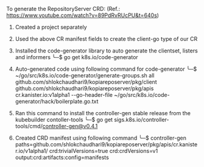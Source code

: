 To generate the RepositoryServer CRD: (Ref.: https://www.youtube.com/watch?v=89PdRvRUcPU&t=640s)

1. Created a project separately

2. Used the above CR manifest fields to create the client-go type of our CR

3. Installed the code-generator library to auto generate the clientset, listers and informers
   ╰─$ go get k8s.io/code-generator

4. Auto-generated code using following command for code-generator
   ╰─$ ~/go/src/k8s.io/code-generator/generate-groups.sh all github.com/shlokchaudhari9/kopiareposerver/pkg/client github.com/shlokchaudhari9/kopiareposerver/pkg/apis cr.kanister.io:v1alpha1 --go-header-file ~/go/src/k8s.io/code-generator/hack/boilerplate.go.txt

5. Ran this command to install the controller-gen stable release from the kubebuilder contoller-tools
   ╰─$ go get sigs.k8s.io/controller-tools/cmd/controller-gen@v0.4.1

6. Created CRD manifest using following command
   ╰─$ controller-gen paths=github.com/shlokchaudhari9/kopiareposerver/pkg/apis/cr.kanister.io/v1alpha1/  crd:trivialVersions=true  crd:crdVersions=v1  output:crd:artifacts:config=manifests